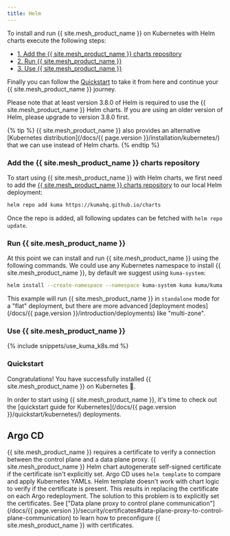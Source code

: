 ```yaml
---
title: Helm
---
```


To install and run {{ site.mesh_product_name }} on Kubernetes with Helm charts execute the following steps:

* [1. Add the {{ site.mesh_product_name }} charts repository](#add-the-kuma-charts-repository)
* [2. Run {{ site.mesh_product_name }}](#run-kuma)
* [3. Use {{ site.mesh_product_name }}](#use-kuma)

Finally you can follow the [Quickstart](#quickstart) to take it from here and continue your {{ site.mesh_product_name }} journey.

Please note that at least version 3.8.0 of Helm is required to use the {{ site.mesh_product_name }} Helm charts. If you are using an older version of Helm, please upgrade to version 3.8.0 first.

{% tip %}
{{ site.mesh_product_name }} also provides an alternative [Kubernetes distribution](/docs/{{ page.version }}/installation/kubernetes/) that we can use instead of Helm charts.
{% endtip %}

### Add the {{ site.mesh_product_name }} charts repository

To start using {{ site.mesh_product_name }} with Helm charts, we first need to add the [{{ site.mesh_product_name }} charts repository](https://kumahq.github.io/charts) to our local Helm deployment: 

```sh
helm repo add kuma https://kumahq.github.io/charts
```

Once the repo is added, all following updates can be fetched with `helm repo update`.

### Run {{ site.mesh_product_name }}

At this point we can install and run {{ site.mesh_product_name }} using the following commands. We could use any Kubernetes namespace to install {{ site.mesh_product_name }}, by default we suggest using `kuma-system`:

```sh
helm install --create-namespace --namespace kuma-system kuma kuma/kuma
```

This example will run {{ site.mesh_product_name }} in `standalone` mode for a "flat" deployment, but there are more advanced [deployment modes](/docs/{{ page.version }}/introduction/deployments) like "multi-zone".

### Use {{ site.mesh_product_name }}

{% include snippets/use_kuma_k8s.md %}

### Quickstart

Congratulations! You have successfully installed {{ site.mesh_product_name }} on Kubernetes 🚀. 

In order to start using {{ site.mesh_product_name }}, it's time to check out the [quickstart guide for Kubernetes](/docs/{{ page.version }}/quickstart/kubernetes/) deployments.

## Argo CD

{{ site.mesh_product_name }} requires a certificate to verify a connection between the control plane and a data plane proxy.
{{ site.mesh_product_name }} Helm chart autogenerate self-signed certificate if the certificate isn't explicitly set.
Argo CD uses `helm template` to compare and apply Kubernetes YAMLs.
Helm template doesn't work with chart logic to verify if the certificate is present.
This results in replacing the certificate on each Argo redeployment.
The solution to this problem is to explicitly set the certificates.
See ["Data plane proxy to control plane communication"](/docs/{{ page.version }}/security/certificates#data-plane-proxy-to-control-plane-communication) to learn how to preconfigure {{ site.mesh_product_name }} with certificates.
